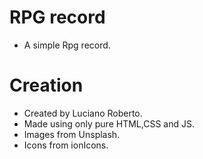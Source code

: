 # RPG record

- A simple Rpg record.

# Creation

- Created by Luciano Roberto.
- Made using only pure HTML,CSS and JS.
- Images from Unsplash.
- Icons from ionIcons.

